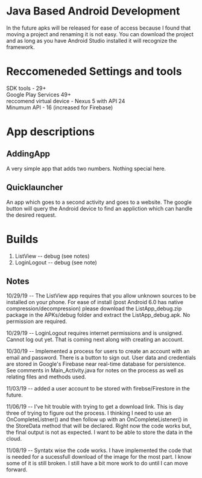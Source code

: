 # Java Based Android Development

In the future apks will be released for ease of access because I found that moving a project and renaming it is not easy. You can download the project and as long as you have Android Studio installed it will recognize the framework.

# Reccomeneded Settings and tools

SDK tools - 29+<br/>
Google Play Services 49+<br/>
reccomend virtual device - Nexus 5 with API 24<br/>
Minumum API - 16 (increased for Firebase)<br/>

# App descriptions

## AddingApp 

A very simple app that adds two numbers. Nothing special here.

## Quicklauncher
 
An app which goes to a second activity and goes to a website. The google button will query the Android device to find an appliction which can handle the desired request.

# Builds

1. ListView -- debug (see notes)
2. LoginLogout -- debug (see note)

## Notes

10/29/19 -- The ListView app requires that you allow unknown sources to be installed on your phone. For ease of install (post Android 6.0 has native compression/decompression) please download the ListApp_debug.zip package in the APKs/debug folder and extract the ListApp_debug.apk. No permission are required.

10/29/19 -- LoginLogout requires internet permissions and is unsigned. Cannot log out yet. That is coming next along with creating an account.

10/30/19 -- Implemented a process for users to create an account with an email and password. There is a button to sign out. User data and credentials are stored in Google's Firebase near real-time database for persistence. See comments in Main_Activity.java for notes on the process as well as relating files and methods used.

11/03/19 -- added a user account to be stored with firebse/Firestore in the future.

11/06/19 -- I've hit trouble with trying to get a download link. This is day three of trying to figure out the process. I thinking I need to use an OnCompleteListner() and then follow up with an OnCompleteListener() in the StoreData method that will be declared. Right now the code works but, the final output is not as expected. I want to be able to store the data in the cloud.

11/08/19 -- Syntatx wise the code works. I have implemented the code that is needed for a sucessfull download of the image for the most part. I know some of it is still broken. I still have a bit more work to do until I can move forward.

